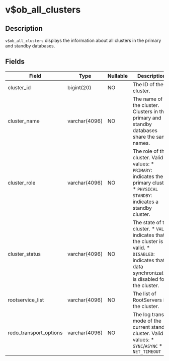 v$ob_all_clusters 
======================================



Description 
--------------------------------

`v$ob_all_clusters` displays the information about all clusters in the primary and standby databases.

Fields 
---------------------------



|         Field          |     Type      | Nullable |                                                                                                                           Description                                                                                                                            |
|------------------------|---------------|----------|------------------------------------------------------------------------------------------------------------------------------------------------------------------------------------------------------------------------------------------------------------------|
| cluster_id             | bigint(20)    | NO       | The ID of the cluster.                                                                                                                                                                                                                                           |
| cluster_name           | varchar(4096) | NO       | The name of the cluster. Clusters in the primary and standby databases share the same names.                                                                                                                                                                     |
| cluster_role           | varchar(4096) | NO       | The role of the cluster. Valid values: * `PRIMARY`: indicates the primary cluster.   * `PHYSICAL STANDBY`: indicates a standby cluster.                       |
| cluster_status         | varchar(4096) | NO       | The state of the cluster. * `VALID`: indicates that the cluster is valid.   * `DISABLED`: indicates that data synchronization is disabled for the cluster.    |
| rootservice_list       | varchar(4096) | NO       | The list of RootServers in the cluster.                                                                                                                                                                                                                          |
| redo_transport_options | varchar(4096) | NO       | The log transfer mode of the current standby cluster. Valid values: * `SYNC`/`ASYNC`   * `NET_TIMEOUT`                                                        |



